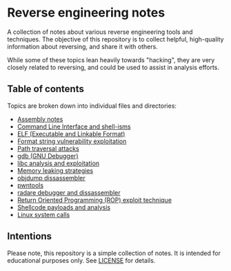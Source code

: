 # Reverse engineering notes
A collection of notes about various reverse engineering tools and techniques.
The objective of this repository is to collect helpful, high-quality
information about reversing, and share it with others.

While some of these topics lean heavily towards "hacking", they are very
closely related to reversing, and could be used to assist in analysis efforts.

## Table of contents
Topics are broken down into individual files and directories:

- [Assembly notes](assembly.md)
- [Command Line Interface and shell-isms](cli.md)
- [ELF (Executable and Linkable Format)](elf.md)
- [Format string vulnerability exploitation](format-strings.md)
- [Path traversal attacks](path-traversal.md)
- [gdb (GNU Debugger)](gdb.md)
- [libc analysis and exploitation](libc.md)
- [Memory leaking strategies](memory-leaks.md)
- [objdump dissassembler](objdump.md)
- [pwntools](pwntools.md)
- [radare debugger and dissassembler](radare.md)
- [Return Oriented Programming (ROP) exploit technique](rop.md)
- [Shellcode payloads and analysis](shellcode.md)
- [Linux system calls](syscalls-linux.md)

## Intentions
Please note, this repository is a simple collection of notes. It is intended
for educational purposes only. See [LICENSE](LICENSE) for details.
